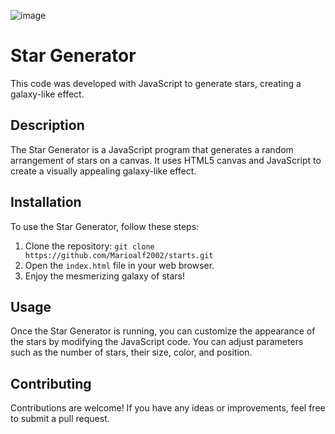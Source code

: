 ![image](https://github.com/Marioalf2002/starts/assets/52926248/cfbe5df5-2525-49ff-af42-36d3f64914fc)

# Star Generator

This code was developed with JavaScript to generate stars, creating a galaxy-like effect.

## Description

The Star Generator is a JavaScript program that generates a random arrangement of stars on a canvas. It uses HTML5 canvas and JavaScript to create a visually appealing galaxy-like effect.

## Installation

To use the Star Generator, follow these steps:

1. Clone the repository: `git clone https://github.com/Marioalf2002/starts.git`
2. Open the `index.html` file in your web browser.
3. Enjoy the mesmerizing galaxy of stars!

## Usage

Once the Star Generator is running, you can customize the appearance of the stars by modifying the JavaScript code. You can adjust parameters such as the number of stars, their size, color, and position.

## Contributing

Contributions are welcome! If you have any ideas or improvements, feel free to submit a pull request.
